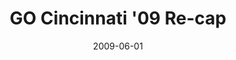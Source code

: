 ---
layout: media
category: media
title: "GO Cincinnati '09 Re-cap"
date: 2009-06-01
description: "What happens when thousands of people and a bunch of church communities come together in a one-day blitz to serve their city? Watch and see."
video: "https://s3.amazonaws.com/crossroadsvideomessages/GOcincy-recap.mp4"
video-poster: "https://www.crossroads.net/uploadedfiles/GOcincy-recap-still.jpg"
---